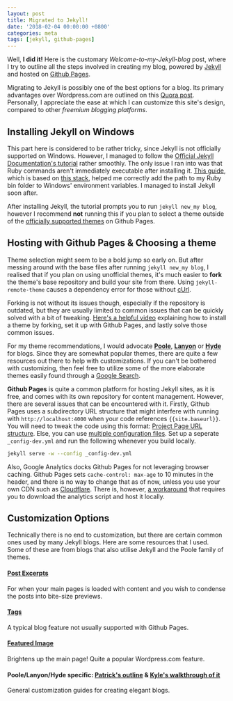```yaml
---
layout: post
title: Migrated to Jekyll!
date: '2018-02-04 00:00:00 +0800'
categories: meta
tags: [jekyll, github-pages]
---
```

Well, **I did it!** Here is the customary *Welcome-to-my-Jekyll-blog* post, where I try to outline all the steps involved in creating my blog, powered by [Jekyll](https://jekyllrb.com/) and hosted on [Github Pages](https://pages.github.com/).

<!--excerpt-->

Migrating to Jekyll is possibly one of the best options for a blog. Its primary advantages over Wordpress.com are outlined on this [Quora post](https://www.quora.com/What-are-the-advantages-of-using-Jekyll-to-create-static-pages). Personally, I appreciate the ease at which I can customize this site's design, compared to other *freemium blogging platforms*.

## Installing Jekyll on Windows

This part here is considered to be rather tricky, since Jekyll is not officially supported on Windows. However, I managed to follow the [Official Jekyll Documentation's tutorial](https://jekyllrb.com/docs/windows/#installation) rather smoothly. The only issue I ran into was that Ruby commands aren't immediately executable after installing it. [This  guide](https://foundation.zurb.com/forum/posts/8142-gem-or-foundation-command-not-found-with-git-bash-try-this), which is based on [this stack](https://stackoverflow.com/questions/3426347/how-to-run-ruby-and-git-commands-in-one-place-on-windows/10159798#10159798), helped me correctly add the path to my Ruby bin folder to Windows' environment variables. I managed to install Jekyll soon after.

After installing Jekyll, the tutorial prompts you to run `jekyll new_my blog`, however I recommend **not** running this if you plan to select a theme outside of the [officially supported themes](https://pages.github.com/themes/) on Github Pages.

## Hosting with Github Pages & Choosing a theme

Theme selection might seem to be a bold jump so early on. But after messing around with the base files after running `jekyll new_my blog`, I realised that if you plan on using unofficial themes, it's much easier to **fork** the theme's base repository and build your site from there. Using `jekyll-remote-theme` causes a dependency error for those without [cUrl](https://curl.haxx.se/).

Forking is not without its issues though, especially if the repository is outdated, but they are usually limited to common issues that can be quickly solved with a bit of tweaking. [Here's a helpful video](https://www.youtube.com/watch?v=bty7LHm14CA) explaining how to install a theme by forking, set it up with Github Pages, and lastly solve those common issues.

For my theme recommendations, I would advocate [**Poole**](http://getpoole.com/), [**Lanyon**](https://github.com/poole/lanyon) or [**Hyde**](https://github.com/poole/hyde) for blogs. Since they are somewhat popular themes, there are quite a few resources out there to help with customizations. If you can't be bothered with customizing, then feel free to utilize some of the more elaborate themes easily found through a [Google Search](https://www.google.com.sg/search?q=jekyll+themes).

**Github Pages** is quite a common platform for hosting Jekyll sites, as it is free, and comes with its own repository for content management. However, there are several issues that can be encountered with it. Firstly, Github Pages uses a subdirectory URL structure that might interfere with running with `http://localhost:4000` when your code references `{{site.baseurl}}`. You will need to tweak the code using this format: [Project Page URL structure](https://jekyllrb.com/docs/github-pages/#project-page-url-structure). Else, you can use [multiple configuration files](http://sandeepbhardwaj.github.io/2015/10/17/jekyll-with-environment-variable-and-multiple-config-files.html). Set up a seperate `_config-dev.yml` and run the following  whenever you build locally.

```bash
jekyll serve -w --config _config-dev.yml
```

Also, Google Analytics docks Github Pages for not leveraging browser caching. Github Pages sets `cache-control: max-age` to 10 minutes in the header, and there is no way to change that as of now, unless you use your own CDN such as [Cloudflare](https://www.cloudflare.com/). There is, however, [a workaround]((https://diywpblog.com/leverage-browser-cache-optimize-google-analytics/)) that requires you to download the analytics script and host it locally.

## Customization Options

Technically there is no end to customization, but there are certain common ones used by many Jekyll blogs. Here are some resources that I used. Some of these are from blogs that also utilise Jekyll and the Poole family of themes.

#### [Post Excerpts](https://wesleytsai.io/2015/07/06/create-post-previews-for-jekyll-blogs/)
For when your main pages is loaded with content and you wish to condense the posts into bite-size previews.

#### [Tags](https://pavdmyt.com/how-to-implement-tags-at-jekyll-website/)
A typical blog feature not usually supported with Github Pages.

#### [Featured Image](https://blog.webjeda.com/fetch-image-jekyll/)
Brightens up the main page! Quite a popular Wordpress.com feature.

#### Poole/Lanyon/Hyde specific: [Patrick's outline](http://patricksteadman.ca/2014/08/04/lanyonsetup/) & [Kyle's walkthrough of it](http://kylestratis.com/2015/05/05/blog-setup-pt2/)
General customization guides for creating elegant blogs.
